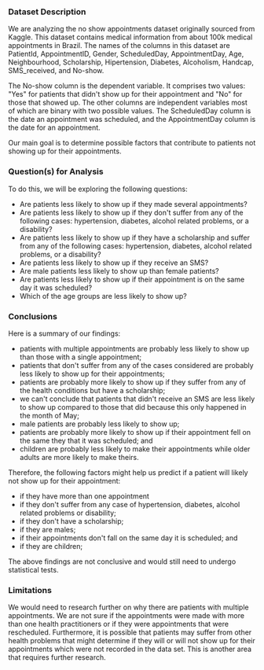 ### Dataset Description
We are analyzing the no show appointments dataset originally sourced from Kaggle. This dataset contains medical information from about 100k medical appointments in Brazil. The names of the columns in this dataset are PatientId, AppointmentID, Gender, ScheduledDay, AppointmentDay, Age, Neighbourhood, Scholarship, Hipertension, Diabetes, Alcoholism, Handcap, SMS_received, and No-show.

The No-show column is the dependent variable. It comprises two values: "Yes" for patients that didn't show up for their appointment and "No" for those that showed up. The other columns are independent variables most of which are binary with two possible values. The ScheduledDay column is the date an appointment was scheduled, and the AppointmentDay column is the date for an appointment.

Our main goal is to determine possible factors that contribute to patients not showing up for their appointments.

### Question(s) for Analysis
To do this, we will be exploring the following questions:

* Are patients less likely to show up if they made several appointments?
* Are patients less likely to show up if they don't suffer from any of the following cases: hypertension, diabetes, alcohol related problems, or a disability?
* Are patients less likely to show up if they have a scholarship and suffer from any of the following cases: hypertension, diabetes, alcohol related problems, or a disability?
* Are patients less likely to show up if they receive an SMS?
* Are male patients less likely to show up than female patients?
* Are patients less likely to show up if their appointment is on the same day it was scheduled?
* Which of the age groups are less likely to show up?

### Conclusions
Here is a summary of our findings:

* patients with multiple appointments are probably less likely to show up than those with a single appointment;
* patients that don't suffer from any of the cases considered are probably less likely to show up for their appointments;
* patients are probably more likely to show up if they suffer from any of the health conditions but have a scholarship;
* we can't conclude that patients that didn't receive an SMS are less likely to show up compared to those that did because this only happened in the month of May;
* male patients are probably less likely to show up;
* patients are probably more likely to show up if their appointment fell on the same they that it was scheduled; and
* children are probably less likely to make their appointments while older adults are more likely to make theirs.

Therefore, the following factors might help us predict if a patient will likely not show up for their appointment:

* if they have more than one appointment
* if they don't suffer from any case of hypertension, diabetes, alcohol related problems or disability;
* if they don't have a scholarship;
* if they are males;
* if their appointments don't fall on the same day it is scheduled; and
* if they are children;

The above findings are not conclusive and would still need to undergo statistical tests.

### Limitations
We would need to research further on why there are patients with multiple appointments. We are not sure if the appointments were made with more than one health practitioners or if they were appointments that were rescheduled. Furthermore, it is possible that patients may suffer from other health problems that might determine if they will or will not show up for their appointments which were not recorded in the data set. This is another area that requires further research.
